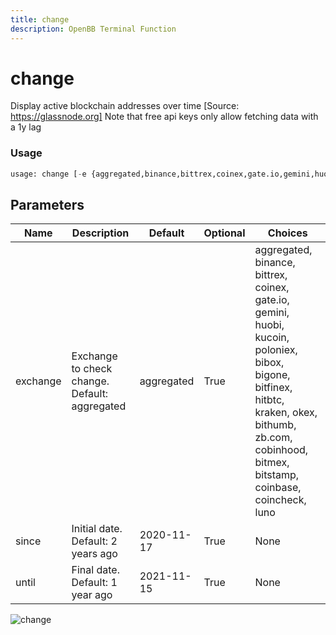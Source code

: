 ```yaml
---
title: change
description: OpenBB Terminal Function
---
```


# change

Display active blockchain addresses over time [Source: https://glassnode.org] Note that free api keys only allow fetching data with a 1y lag

### Usage 
```python
usage: change [-e {aggregated,binance,bittrex,coinex,gate.io,gemini,huobi,kucoin,poloniex,bibox,bigone,bitfinex,hitbtc,kraken,okex,bithumb,zb.com,cobinhood,bitmex,bitstamp,coinbase,coincheck,luno}] [-s SINCE] [-u UNTIL]
```

## Parameters

| Name | Description | Default | Optional | Choices |
| ---- | ----------- | ------- | -------- | ------- |
| exchange | Exchange to check change. Default: aggregated | aggregated | True | aggregated, binance, bittrex, coinex, gate.io, gemini, huobi, kucoin, poloniex, bibox, bigone, bitfinex, hitbtc, kraken, okex, bithumb, zb.com, cobinhood, bitmex, bitstamp, coinbase, coincheck, luno |
| since | Initial date. Default: 2 years ago | 2020-11-17 | True | None |
| until | Final date. Default: 1 year ago | 2021-11-15 | True | None |


![change](https://user-images.githubusercontent.com/46355364/154060004-c5367c72-d25b-48da-a316-35d8d6e5208e.png)

